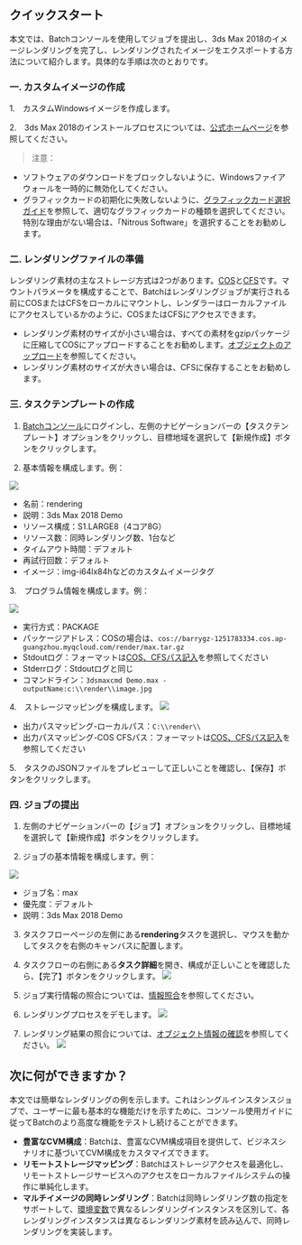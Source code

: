 ## クイックスタート
本文では、Batchコンソールを使用してジョブを提出し、3ds Max 2018のイメージレンダリングを完了し、レンダリングされたイメージをエクスポートする方法について紹介します。具体的な手順は次のとおりです。
### 一. カスタムイメージの作成
1.　カスタムWindowsイメージを作成します。

2.　3ds Max 2018のインストールプロセスについては、[公式ホームページ](https://www.autodesk.com/products/3ds-max/overview)を参照してください。

>注意：
- ソフトウェアのダウンロードをブロックしないように、Windowsファイアウォールを一時的に無効化してください。
- グラフィックカードの初期化に失敗しないように、[グラフィックカード選択ガイド](https://knowledge.autodesk.com/zh-hans/support/3ds-max/learn-explore/caas/CloudHelp/cloudhelp/2015/CHS/3DSMax/files/GUID-3D6B4C8E-8C0D-4A9C-BFB0-2463803268CE-htm.html)を参照して、適切なグラフィックカードの種類を選択してください。特別な理由がない場合は、「Nitrous Software」を選択することをお勧めします。

### 二. レンダリングファイルの準備
レンダリング素材の主なストレージ方式は2つがあります。[COS](https://intl.cloud.tencent.com/document/product/436)と[CFS](https://intl.cloud.tencent.com/document/product/582)です。マウントパラメータを構成することで、Batchはレンダリングジョブが実行される前にCOSまたはCFSをローカルにマウントし、レンダラーはローカルファイルにアクセスしているかのように、COSまたはCFSにアクセスできます。

- レンダリング素材のサイズが小さい場合は、すべての素材をgzipパッケージに圧縮してCOSにアップロードすることをお勧めします。[オブジェクトのアップロード](https://intl.cloud.tencent.com/document/product/436/6233)を参照してください。
- レンダリング素材のサイズが大きい場合は、CFSに保存することをお勧めします。

### 三. タスクテンプレートの作成
1. [Batchコンソール]()にログインし、左側のナビゲーションバーの【タスクテンプレート】オプションをクリックし、目標地域を選択して【新規作成】ボタンをクリックします。

2. 基本情報を構成します。例：

![](https://main.qcloudimg.com/raw/f1f535934961f98aefe5599ea99fcf8c.png)
  * 名前：rendering
  * 説明：3ds Max 2018 Demo
  * リソース構成：S1.LARGE8（4コア8G）
  * リソース数：同時レンダリング数、1台など
  * タイムアウト時間：デフォルト
  * 再試行回数：デフォルト
  * イメージ：img-i64lx84hなどのカスタムイメージタグ

3.　プログラム情報を構成します。例：

  ![](https://main.qcloudimg.com/raw/865f69297a2403238c36efa0e44adaae.png)
  
  * 実行方式：PACKAGE
  * パッケージアドレス：COSの場合は、`cos://barrygz-1251783334.cos.ap-guangzhou.myqcloud.com/render/max.tar.gz`
  * Stdoutログ：フォーマットは[COS、CFSパス記入](https://cloud.tencent.com/document/product/599/13996)を参照してください
  * Stderrログ：Stdoutログと同じ
  * コマンドライン：`3dsmaxcmd Demo.max -outputName:c:\\render\\image.jpg`

4.　ストレージマッピングを構成します。
![](https://main.qcloudimg.com/raw/07342f96a0c43075f04273c4ea5e9e6c.png)
  * 出力パスマッピング-ローカルパス：`C:\\render\\`
  * 出力パスマッピング-COS CFSパス：フォーマットは[COS、CFSパス記入](https://cloud.tencent.com/document/product/599/13996)を参照してください

5.　タスクのJSONファイルをプレビューして正しいことを確認し、【保存】ボタンをクリックします。

### 四. ジョブの提出
1. 左側のナビゲーションバーの【ジョブ】オプションをクリックし、目標地域を選択して【新規作成】ボタンをクリックします。

2. ジョブの基本情報を構成します。例：

  ![](https://main.qcloudimg.com/raw/2c913e9a4e975d7ff10c25c7e2c5d87f.png)
  
  
  * ジョブ名：max
  * 優先度：デフォルト
  * 説明：3ds Max 2018 Demo

3. タスクフローページの左側にある**rendering**タスクを選択し、マウスを動かしてタスクを右側のキャンバスに配置します。

4. タスクフローの右側にある**タスク詳細**を開き、構成が正しいことを確認したら、【完了】ボタンをクリックします。
![](https://main.qcloudimg.com/raw/2e5b5d9261ec8502cd1dbc5808828d6d.png)

5. ジョブ実行情報の照合については、[情報照合](https://cloud.tencent.com/document/product/599/14567)を参照してください。

6. レンダリングプロセスをデモします。
![](https://main.qcloudimg.com/raw/4e922e3e71af741748cd35cb1922830e.png)

7. レンダリング結果の照合については、[オブジェクト情報の確認](https://cloud.tencent.com/document/product/436/13326)を参照してください。
![](https://main.qcloudimg.com/raw/9e54b7f6a004b50d3a68c6b6be1377e1.png)

## 次に何ができますか？
本文では簡単なレンダリングの例を示します。これはシングルインスタンスジョブで、ユーザーに最も基本的な機能だけを示すために、コンソール使用ガイドに従ってBatchのより高度な機能をテストし続けることができます。
- **豊富なCVM構成**：Batchは、豊富なCVM構成項目を提供して、ビジネスシナリオに基づいてCVM構成をカスタマイズできます。
- **リモートストレージマッピング**：Batchはストレージアクセスを最適化し、リモートストレージサービスへのアクセスをローカルファイルシステムの操作に単純化します。
- **マルチイメージの同時レンダリング**：Batchは同時レンダリング数の指定をサポートして、[環境変数](https://intl.cloud.tencent.com/document/product/599/11752)で異なるレンダリングインスタンスを区別して、各レンダリングインスタンスは異なるレンダリング素材を読み込んで、同時レンダリングを実装します。

